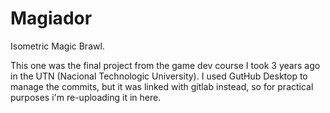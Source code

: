 # Magiador
Isometric Magic Brawl.


This one was the final project from the game dev course I took 3 years ago in the UTN (Nacional Technologic University). 
I used GutHub Desktop to manage the commits, but it was linked with gitlab instead, so for practical purposes i'm re-uploading it in here.
